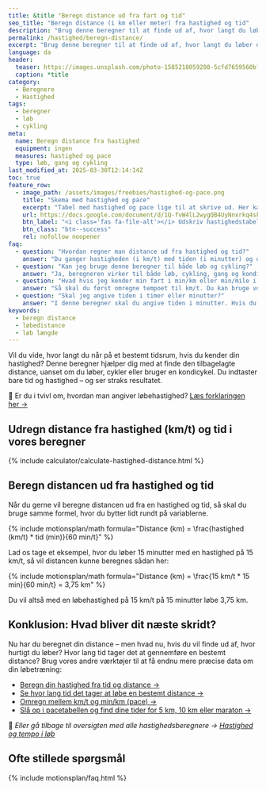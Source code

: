 ```yaml
---
title: &title "Beregn distance ud fra fart og tid"
seo_title: "Beregn distance (i km eller meter) fra hastighed og tid"
description: "Brug denne beregner til at finde ud af, hvor langt du løber eller cykler ud fra hastighed og tid."
permalink: /hastighed/beregn-distance/
excerpt: "Brug denne beregner til at finde ud af, hvor langt du løber eller cykler ud fra hastighed og tid."
language: da
header:
  teaser: https://images.unsplash.com/photo-1585218059208-5cfd7659560b?ixid=MnwxMjA3fDB8MHxwaG90by1wYWdlfHx8fGVufDB8fHx8&ixlib=rb-1.2.1&auto=format&fit=crop&h=300&w=400&q=10
  caption: *title
category:
  - Beregnere
  - Hastighed
tags:
  - beregner
  - løb
  - cykling
meta:
  name: Beregn distance fra hastighed
  equipment: ingen
  measures: hastighed og pace
  type: løb, gang og cykling
last_modified_at: 2025-03-30T12:14:14Z
toc: true
feature_row:
  - image_path: /assets/images/freebies/hastighed-og-pace.png
    title: "Skema med hastighed og pace"
    excerpt: "Tabel med hastighed og pace lige til at skrive ud. Her kan du hurtigt se, hvad en hastighed i km/t eller m/s svarer til i dit pace i min/km."
    url: https://docs.google.com/document/d/1Q-fvW4lL2wygQB4UyNnxrkq4sknXczDUSF7tw8hV-do/copy?usp=sharing
    btn_label: "<i class='fas fa-file-alt'></i> Udskriv hastighedstabel"
    btn_class: "btn--success"
    rel: nofollow noopener
faq:
  - question: "Hvordan regner man distance ud fra hastighed og tid?"
    answer: "Du ganger hastigheden (i km/t) med tiden (i minutter) og dividerer med 60. Det skyldes, at der er 60 minutter på en time. Du kan også bruge vores beregner her på siden – den klarer det hele for dig."
  - question: "Kan jeg bruge denne beregner til både løb og cykling?"
    answer: "Ja, beregneren virker til både løb, cykling, gang og kondicykling – faktisk alle aktiviteter, hvor du kender en gennemsnitshastighed. Du skal bare indtaste din hastighed og den tid, du bevæger dig."
  - question: "Hvad hvis jeg kender min fart i min/km eller min/mile i stedet for km/t?"
    answer: "Så skal du først omregne tempoet til km/t. Du kan bruge vores [omregner fra tempo til km/t](/hastighed/omregner-tempo-fart/) for at finde den tilsvarende hastighed i km/t, som du så kan bruge i denne beregner."
  - question: "Skal jeg angive tiden i timer eller minutter?"
    answer: "I denne beregner skal du angive tiden i minutter. Hvis du har tid i timer, kan du gange den med 60 for at få minutter – f.eks. 1,5 time = 90 minutter."
keywords:
  - beregn distance
  - løbedistance
  - løb længde
---
```


Vil du vide, hvor langt du når på et bestemt tidsrum, hvis du kender din hastighed? Denne beregner hjælper dig med at finde den tilbagelagte distance, uanset om du løber, cykler eller bruger en kondicykel. Du indtaster bare tid og hastighed – og ser straks resultatet.

📌 Er du i tvivl om, hvordan man angiver løbehastighed? [Læs forklaringen her →](/hastighed/)

## Udregn distance fra hastighed (km/t) og tid i vores beregner

{% include calculator/calculate-hastighed-distance.html %}

## Beregn distancen ud fra hastighed og tid

Når du gerne vil beregne distancen ud fra en hastighed og tid, så skal du bruge samme formel, hvor du bytter lidt rundt på variablerne.

{% include motionsplan/math formula="Distance (km) = \frac{hastighed (km/t) * tid (min)}{60 min/t}" %}

Lad os tage et eksempel, hvor du løber 15 minutter med en hastighed på 15 km/t, så vil distancen kunne beregnes sådan her:

{% include motionsplan/math formula="Distance (km) = \frac{15 km/t * 15 min}{60 min/t} = 3,75 km" %}

Du vil altså med en løbehastighed på 15 km/t på 15 minutter løbe 3,75 km.

## Konklusion: Hvad bliver dit næste skridt?

Nu har du beregnet din distance – men hvad nu, hvis du vil finde ud af, hvor hurtigt du løber? Hvor lang tid tager det at gennemføre en bestemt distance? Brug vores andre værktøjer til at få endnu mere præcise data om din løbetræning:

- [Beregn din hastighed fra tid og distance →](/hastighed/beregn-hastighed/)
- [Se hvor lang tid det tager at løbe en bestemt distance →](/hastighed/beregn-tid/)
- [Omregn mellem km/t og min/km (pace) →](/hastighed/omregner-tempo-fart/)
- [Slå op i pacetabellen og find dine tider for 5 km, 10 km eller maraton →](/hastighed/pacetabel/)

📌 *Eller gå tilbage til oversigten med alle hastighedsberegnere → [Hastighed og tempo i løb](/hastighed/)*

## Ofte stillede spørgsmål

{% include motionsplan/faq.html %}
